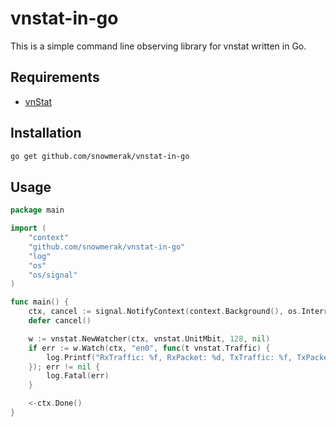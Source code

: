 # vnstat-in-go

This is a simple command line observing library for vnstat written in Go.

## Requirements

- [vnStat](https://github.com/vergoh/vnstat)

## Installation

```bash
go get github.com/snowmerak/vnstat-in-go
```

## Usage

```go
package main

import (
	"context"
	"github.com/snowmerak/vnstat-in-go"
	"log"
	"os"
	"os/signal"
)

func main() {
	ctx, cancel := signal.NotifyContext(context.Background(), os.Interrupt)
	defer cancel()

	w := vnstat.NewWatcher(ctx, vnstat.UnitMbit, 128, nil)
	if err := w.Watch(ctx, "en0", func(t vnstat.Traffic) {
		log.Printf("RxTraffic: %f, RxPacket: %d, TxTraffic: %f, TxPacket: %d\n", t.RxTraffic, t.RxPacket, t.TxTraffic, t.TxPacket)
	}); err != nil {
		log.Fatal(err)
	}

	<-ctx.Done()
}
```
